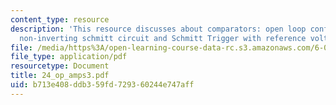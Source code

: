 ```yaml
---
content_type: resource
description: 'This resource discusses about comparators: open loop configuration,
  non-inverting schmitt circuit and Schmitt Trigger with reference voltage.'
file: /media/https%3A/open-learning-course-data-rc.s3.amazonaws.com/6-071j-introduction-to-electronics-signals-and-measurement-spring-2006/b713e408ddb359fd729360244e747aff_24_op_amps3.pdf
file_type: application/pdf
resourcetype: Document
title: 24_op_amps3.pdf
uid: b713e408-ddb3-59fd-7293-60244e747aff
---
```

